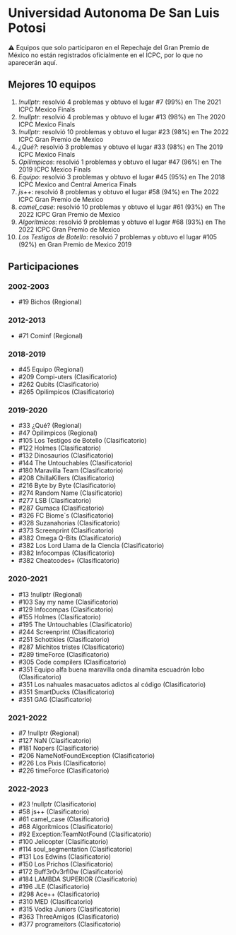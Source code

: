 # Universidad Autonoma De San Luis Potosi

:warning: Equipos que solo participaron en el Repechaje del Gran Premio de México no están registrados oficialmente en el ICPC, por lo que no aparecerán aquí.

## Mejores 10 equipos

1. _!nullptr_: resolvió 4 problemas y obtuvo el lugar #7 (99%) en The 2021 ICPC Mexico Finals
1. _!nullptr_: resolvió 4 problemas y obtuvo el lugar #13 (98%) en The 2020 ICPC Mexico Finals
1. _!nullptr_: resolvió 10 problemas y obtuvo el lugar #23 (98%) en The 2022 ICPC Gran Premio de Mexico
1. _¿Qué?_: resolvió 3 problemas y obtuvo el lugar #33 (98%) en The 2019 ICPC Mexico Finals
1. _Opilimpicos_: resolvió 1 problemas y obtuvo el lugar #47 (96%) en The 2019 ICPC Mexico Finals
1. _Equipo_: resolvió 3 problemas y obtuvo el lugar #45 (95%) en The 2018 ICPC Mexico and Central America Finals
1. _js++_: resolvió 8 problemas y obtuvo el lugar #58 (94%) en The 2022 ICPC Gran Premio de Mexico
1. _camel_case_: resolvió 10 problemas y obtuvo el lugar #61 (93%) en The 2022 ICPC Gran Premio de Mexico
1. _Algorítmicos_: resolvió 9 problemas y obtuvo el lugar #68 (93%) en The 2022 ICPC Gran Premio de Mexico
1. _Los Testigos de Botello_: resolvió 7 problemas y obtuvo el lugar #105 (92%) en Gran Premio de Mexico 2019

## Participaciones

### 2002-2003

- #19 Bichos (Regional)

### 2012-2013

- #71 Cominf (Regional)

### 2018-2019

- #45 Equipo (Regional)
- #209 Compi-uters (Clasificatorio)
- #262 Qubits (Clasificatorio)
- #265 Opilimpicos (Clasificatorio)

### 2019-2020

- #33 ¿Qué? (Regional)
- #47 Opilimpicos (Regional)
- #105 Los Testigos de Botello (Clasificatorio)
- #122 Holmes (Clasificatorio)
- #132 Dinosaurios (Clasificatorio)
- #144 The Untouchables (Clasificatorio)
- #180 Maravilla Team (Clasificatorio)
- #208 ChillaKillers (Clasificatorio)
- #216 Byte by Byte (Clasificatorio)
- #274 Random Name (Clasificatorio)
- #277 LSB (Clasificatorio)
- #287 Gumaca (Clasificatorio)
- #326 FC Biome´s (Clasificatorio)
- #328 Suzanahorias (Clasificatorio)
- #373 Screenprint (Clasificatorio)
- #382 Omega Q-Bits (Clasificatorio)
- #382 Los Lord Llama de la Ciencia (Clasificatorio)
- #382 Infocompas (Clasificatorio)
- #382 Cheatcodes+ (Clasificatorio)

### 2020-2021

- #13 !nullptr (Regional)
- #103 Say my name (Clasificatorio)
- #129 Infocompas (Clasificatorio)
- #155 Holmes (Clasificatorio)
- #195 The Untouchables (Clasificatorio)
- #244 Screenprint (Clasificatorio)
- #251 Schottkies (Clasificatorio)
- #287 Michitos tristes (Clasificatorio)
- #289 timeForce (Clasificatorio)
- #305 Code compilers (Clasificatorio)
- #351 Equipo alfa buena maravilla onda dinamita escuadrón lobo (Clasificatorio)
- #351 Los nahuales masacuatos adictos al código (Clasificatorio)
- #351 SmartDucks (Clasificatorio)
- #351 GAG (Clasificatorio)

### 2021-2022

- #7 !nullptr (Regional)
- #127 NaN (Clasificatorio)
- #181 Nopers (Clasificatorio)
- #206 NameNotFoundException (Clasificatorio)
- #226 Los Pixis (Clasificatorio)
- #226 timeForce (Clasificatorio)

### 2022-2023

- #23 !nullptr (Clasificatorio)
- #58 js++ (Clasificatorio)
- #61 camel_case (Clasificatorio)
- #68 Algorítmicos (Clasificatorio)
- #92 Exception:TeamNotFound (Clasificatorio)
- #100 Jelicopter (Clasificatorio)
- #114 soul_segmentation (Clasificatorio)
- #131 Los Edwins (Clasificatorio)
- #150 Los Prichos (Clasificatorio)
- #172 Buff3r0v3rfl0w (Clasificatorio)
- #184 LAMBDA SUPERIOR (Clasificatorio)
- #196 JLE (Clasificatorio)
- #298 Ace++ (Clasificatorio)
- #310 MED (Clasificatorio)
- #315 Vodka Juniors (Clasificatorio)
- #363 ThreeAmigos (Clasificatorio)
- #377 programeitors (Clasificatorio)



